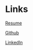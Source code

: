 

# Links
[Resume](https://tydarnell.github.io/TyDarnell-Resume.pdf)

[Github](https://github.com/tydarnell)

[LinkedIn](https://www.linkedin.com/in/tydarnell)
